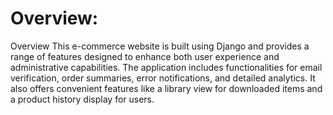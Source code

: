 # Overview:
Overview
This e-commerce website is built using Django and provides a range of features designed to enhance both user experience and administrative capabilities. The application includes functionalities for email verification, order summaries, error notifications, and detailed analytics. It also offers convenient features like a library view for downloaded items and a product history display for users.
